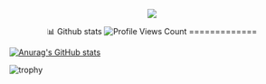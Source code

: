 <p align="center">
<img src="https://discord.c99.nl/widget/theme-3/693885501916053575.png"/>
</p>
<p align="center">
📊 Github stats <img src="https://komarev.com/ghpvc/?username=E-gypt" alt="Profile Views Count"> 
=============

[![Anurag's GitHub stats](https://github-readme-stats.vercel.app/api?username=E-gypt&show_icons=true&theme=dark)](https://github.com/anuraghazra/github-readme-stats)


![trophy](https://github-profile-trophy.vercel.app/?username=E-gypt&theme=juicyfresh&no-bg=true&no-frame=true&column=7&")
</p>

